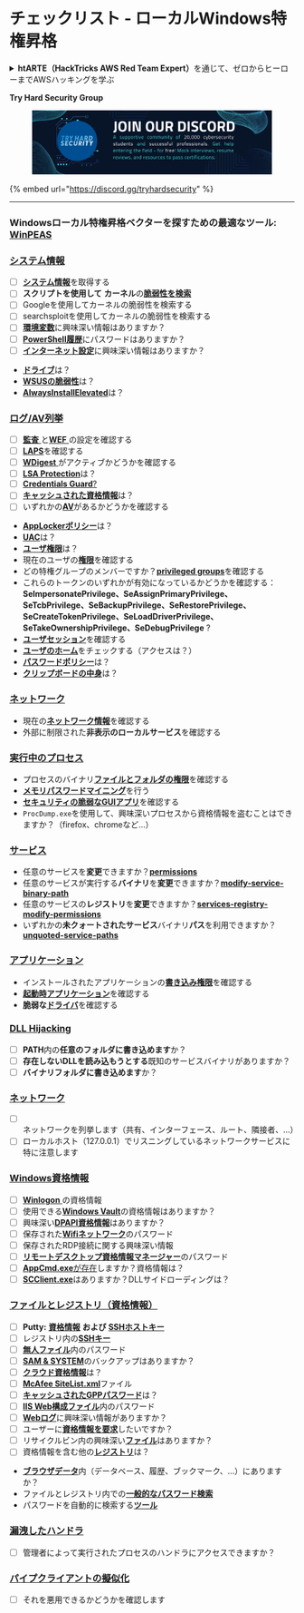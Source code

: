 # チェックリスト - ローカルWindows特権昇格

<details>

<summary><strong>htARTE（HackTricks AWS Red Team Expert）</strong>を通じて、ゼロからヒーローまでAWSハッキングを学ぶ</summary>

HackTricksをサポートする他の方法：

- **HackTricksで企業を宣伝**したい場合や**HackTricksをPDFでダウンロード**したい場合は、[**SUBSCRIPTION PLANS**](https://github.com/sponsors/carlospolop)をチェックしてください！
- [**公式PEASS＆HackTricksのグッズ**](https://peass.creator-spring.com)を入手する
- [**The PEASS Family**](https://opensea.io/collection/the-peass-family)を発見し、独占的な[**NFTs**](https://opensea.io/collection/the-peass-family)のコレクションを見る
- **Discordグループ**に参加する💬 [**Discord group**](https://discord.gg/hRep4RUj7f) または [**telegram group**](https://t.me/peass) に参加するか、**Twitter** 🐦 [**@carlospolopm**](https://twitter.com/hacktricks_live)をフォローする
- 自分のハッキングテクニックを共有するために、[**HackTricks**](https://github.com/carlospolop/hacktricks)と[**HackTricks Cloud**](https://github.com/carlospolop/hacktricks-cloud)のGitHubリポジトリにPRを提出する

</details>

**Try Hard Security Group**

<figure><img src="../.gitbook/assets/telegram-cloud-document-1-5159108904864449420.jpg" alt=""><figcaption></figcaption></figure>

{% embed url="https://discord.gg/tryhardsecurity" %}

---

### **Windowsローカル特権昇格ベクターを探すための最適なツール:** [**WinPEAS**](https://github.com/carlospolop/privilege-escalation-awesome-scripts-suite/tree/master/winPEAS)

### [システム情報](windows-local-privilege-escalation/#system-info)

- [ ] [**システム情報**](windows-local-privilege-escalation/#system-info)を取得する
- [ ] **スクリプトを使用して** **カーネル**の[**脆弱性を検索**](windows-local-privilege-escalation/#version-exploits)
- [ ] Googleを使用してカーネルの脆弱性を検索する
- [ ] searchsploitを使用してカーネルの脆弱性を検索する
- [ ] [**環境変数**](windows-local-privilege-escalation/#environment)に興味深い情報はありますか？
- [ ] [**PowerShell履歴**](windows-local-privilege-escalation/#powershell-history)にパスワードはありますか？
- [ ] [**インターネット設定**](windows-local-privilege-escalation/#internet-settings)に興味深い情報はありますか？
- [**ドライブ**](windows-local-privilege-escalation/#drives)は？
- [**WSUSの脆弱性**](windows-local-privilege-escalation/#wsus)は？
- [**AlwaysInstallElevated**](windows-local-privilege-escalation/#alwaysinstallelevated)は？

### [ログ/AV列挙](windows-local-privilege-escalation/#enumeration)

- [ ] [**監査** ](windows-local-privilege-escalation/#audit-settings)と[**WEF** ](windows-local-privilege-escalation/#wef)の設定を確認する
- [ ] [**LAPS**](windows-local-privilege-escalation/#laps)を確認する
- [ ] [**WDigest** ](windows-local-privilege-escalation/#wdigest)がアクティブかどうかを確認する
- [ ] [**LSA Protection**](windows-local-privilege-escalation/#lsa-protection)は？
- [ ] [**Credentials Guard**](windows-local-privilege-escalation/#credentials-guard)[?](windows-local-privilege-escalation/#cached-credentials)
- [ ] [**キャッシュされた資格情報**](windows-local-privilege-escalation/#cached-credentials)は？
- [ ] いずれかの[**AV**](windows-av-bypass)があるかどうかを確認する
- [**AppLockerポリシー**](authentication-credentials-uac-and-efs#applocker-policy)は？
- [**UAC**](authentication-credentials-uac-and-efs/uac-user-account-control)は？
- [**ユーザ権限**](windows-local-privilege-escalation/#users-and-groups)は？
- 現在のユーザの[**権限**](windows-local-privilege-escalation/#users-and-groups)を確認する
- どの特権グループのメンバーですか？[**privileged groups**](windows-local-privilege-escalation/#privileged-groups)を確認する
- これらのトークンのいずれかが有効になっているかどうかを確認する：**SeImpersonatePrivilege、SeAssignPrimaryPrivilege、SeTcbPrivilege、SeBackupPrivilege、SeRestorePrivilege、SeCreateTokenPrivilege、SeLoadDriverPrivilege、SeTakeOwnershipPrivilege、SeDebugPrivilege** ?
- [**ユーザセッション**](windows-local-privilege-escalation/#logged-users-sessions)を確認する
- [**ユーザのホーム**](windows-local-privilege-escalation/#home-folders)をチェックする（アクセスは？）
- [**パスワードポリシー**](windows-local-privilege-escalation/#password-policy)は？
- [**クリップボードの中身**](windows-local-privilege-escalation/#get-the-content-of-the-clipboard)は？

### [ネットワーク](windows-local-privilege-escalation/#network)

- 現在の[**ネットワーク情報**](windows-local-privilege-escalation/#network)を確認する
- 外部に制限された**非表示のローカルサービス**を確認する

### [実行中のプロセス](windows-local-privilege-escalation/#running-processes)

- プロセスのバイナリ[**ファイルとフォルダの権限**](windows-local-privilege-escalation/#file-and-folder-permissions)を確認する
- [**メモリパスワードマイニング**](windows-local-privilege-escalation/#memory-password-mining)を行う
- [**セキュリティの脆弱なGUIアプリ**](windows-local-privilege-escalation/#insecure-gui-apps)を確認する
- `ProcDump.exe`を使用して、興味深いプロセスから資格情報を盗むことはできますか？（firefox、chromeなど...）

### [サービス](windows-local-privilege-escalation/#services)

- 任意のサービスを**変更**できますか？[**permissions**](windows-local-privilege-escalation#permissions)
- 任意のサービスが実行する**バイナリ**を**変更**できますか？[**modify-service-binary-path**](windows-local-privilege-escalation/#modify-service-binary-path)
- 任意のサービスの**レジストリ**を**変更**できますか？[**services-registry-modify-permissions**](windows-local-privilege-escalation/#services-registry-modify-permissions)
- いずれかの**未クォートされたサービス**バイナリ**パス**を利用できますか？[**unquoted-service-paths**](windows-local-privilege-escalation/#unquoted-service-paths)

### [**アプリケーション**](windows-local-privilege-escalation/#applications)

- インストールされたアプリケーションの[**書き込み権限**](windows-local-privilege-escalation/#write-permissions)を確認する
- [**起動時アプリケーション**](windows-local-privilege-escalation/#run-at-startup)を確認する
- **脆弱な**[**ドライバ**](windows-local-privilege-escalation/#drivers)を確認する
### [DLL Hijacking](windows-local-privilege-escalation/#path-dll-hijacking)

* [ ] **PATH**内の**任意のフォルダに書き込めます**か？
* [ ] **存在しないDLLを読み込もうとする**既知のサービスバイナリがありますか？
* [ ] **バイナリフォルダに書き込めます**か？

### [ネットワーク](windows-local-privilege-escalation/#network)

* [ ] ネットワークを列挙します（共有、インターフェース、ルート、隣接者、...）
* [ ] ローカルホスト（127.0.0.1）でリスニングしているネットワークサービスに特に注意します

### [Windows資格情報](windows-local-privilege-escalation/#windows-credentials)

* [ ] [**Winlogon** ](windows-local-privilege-escalation/#winlogon-credentials)の資格情報
* [ ] 使用できる[**Windows Vault**](windows-local-privilege-escalation/#credentials-manager-windows-vault)の資格情報はありますか？
* [ ] 興味深い[**DPAPI資格情報**](windows-local-privilege-escalation/#dpapi)はありますか？
* [ ] 保存された[**Wifiネットワーク**](windows-local-privilege-escalation/#wifi)のパスワード
* [ ] 保存されたRDP接続に関する興味深い情報
* [ ] [**リモートデスクトップ資格情報マネージャー**](windows-local-privilege-escalation/#remote-desktop-credential-manager)のパスワード
* [ ] [**AppCmd.exe**が存在](windows-local-privilege-escalation/#appcmd-exe)しますか？資格情報は？
* [ ] [**SCClient.exe**](windows-local-privilege-escalation/#scclient-sccm)はありますか？DLLサイドローディングは？

### [ファイルとレジストリ（資格情報）](windows-local-privilege-escalation/#files-and-registry-credentials)

* [ ] **Putty:** [**資格情報**](windows-local-privilege-escalation/#putty-creds) **および** [**SSHホストキー**](windows-local-privilege-escalation/#putty-ssh-host-keys)
* [ ] レジストリ内の[**SSHキー**](windows-local-privilege-escalation/#ssh-keys-in-registry)
* [ ] [**無人ファイル**](windows-local-privilege-escalation/#unattended-files)内のパスワード
* [ ] [**SAM & SYSTEM**](windows-local-privilege-escalation/#sam-and-system-backups)のバックアップはありますか？
* [ ] [**クラウド資格情報**](windows-local-privilege-escalation/#cloud-credentials)は？
* [ ] [**McAfee SiteList.xml**](windows-local-privilege-escalation/#mcafee-sitelist.xml)ファイル
* [ ] [**キャッシュされたGPPパスワード**](windows-local-privilege-escalation/#cached-gpp-pasword)は？
* [ ] [**IIS Web構成ファイル**](windows-local-privilege-escalation/#iis-web-config)内のパスワード
* [ ] [**Webログ**](windows-local-privilege-escalation/#logs)に興味深い情報がありますか？
* [ ] ユーザーに[**資格情報を要求**](windows-local-privilege-escalation/#ask-for-credentials)したいですか？
* [ ] リサイクルビン内の興味深い[**ファイル**](windows-local-privilege-escalation/#credentials-in-the-recyclebin)はありますか？
* [ ] 資格情報を含む他の[**レジストリ**](windows-local-privilege-escalation/#inside-the-registry)は？
* [**ブラウザデータ**](windows-local-privilege-escalation/#browsers-history)内（データベース、履歴、ブックマーク、...）にありますか？
* ファイルとレジストリ内での[**一般的なパスワード検索**](windows-local-privilege-escalation/#generic-password-search-in-files-and-registry)
* パスワードを自動的に検索する[**ツール**](windows-local-privilege-escalation/#tools-that-search-for-passwords)

### [漏洩したハンドラ](windows-local-privilege-escalation/#leaked-handlers)

* [ ] 管理者によって実行されたプロセスのハンドラにアクセスできますか？

### [パイプクライアントの擬似化](windows-local-privilege-escalation/#named-pipe-client-impersonation)

* [ ] それを悪用できるかどうかを確認します

